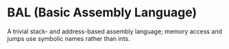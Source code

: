 # BAL (Basic Assembly Language)
A trivial stack- and address-based assembly language; memory access and jumps use symbolic names rather than ints.